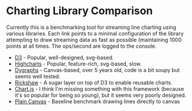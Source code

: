 # Charting Library Comparison

Currently this is a benchmarking tool for streaming line charting using various
libraries. Each link points to a minimal configuration of the library attempting to
draw streaming data as fast as possible (maintaining 1000 points at all times. 
The ops/second are logged to the console.

* [D3](http://ozan.io/charting-library-comparison/d3/) - Popular, well-designed, svg-based.
* [Highcharts](http://ozan.io/charting-library-comparison/highcharts/) - Popular, feature-rich, svg-based, slow.
* [Dygraphs](http://ozan.io/charting-library-comparison/dygraphs/) - Canvas-based, over 5 years old, code is a bit soupy but seems well tested.
* [Rickshaw](http://ozan.io/charting-library-comparison/rickshaw/) - A sugar layer on top of D3 to enable reusable charts.
* [Chart.js](http://ozan.io/charting-library-comparison/chartjs/) - I think I'm missing something with this framework (because it's so popular for being so young), but it seems very poorly designed.
* [Plain Canvas](http://ozan.io/charting-library-comparison/custom/) - Baseline benchmark drawing lines directly to canvas